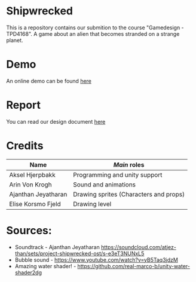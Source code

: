 # Shipwrecked 

This is a repository contains our submition to the course "Gamedesign - TPD4168". A game about an alien that becomes stranded on a strange planet.

# Demo 
An online demo can be found [here](https://avokadoen.itch.io/shipwrecked)

# Report

You can read our design document [here](https://docs.google.com/document/d/1_OFeeQPaMzmQ4pC1N9y2Th5sEJDyZDIfaQ5iO7DS7YM/edit?usp=sharing)


# Credits 
| Name | *Main* roles |
| --- | --- |
| Aksel Hjerpbakk | Programming and unity support |
| Arin Von Krogh | Sound and animations |
| Ajanthan Jeyatharan | Drawing sprites (Characters and props) |
| Elise Korsmo Fjeld | Drawing level |

# Sources:
- Soundtrack - Ajanthan Jeyatharan https://soundcloud.com/atjez-than/sets/project-shipwrecked-ost/s-e3eT3NUNxL5
- Bubble sound - https://www.youtube.com/watch?v=yB5Taq3jdzM
- Amazing water shader! - https://github.com/real-marco-b/unity-water-shader2dg